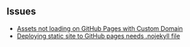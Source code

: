 ## Issues
* [Assets not loading on GitHub Pages with Custom Domain](https://github.com/vercel/next.js/issues/8316)
* [Deploying static site to GitHub pages needs .nojekyll file](https://github.com/vercel/next.js/issues/2029)
